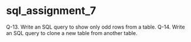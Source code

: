 # sql_assignment_7
Q-13. Write an SQL query to show only odd rows from a table. Q-14. Write an SQL query to clone a new table from another table.

